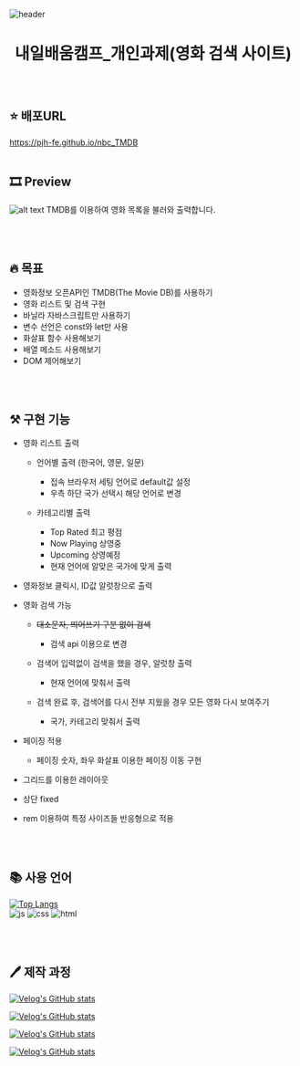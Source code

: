 ![header](https://capsule-render.vercel.app/api?text=MOVIE%20LIST&animation=blinking&fontColor=ffffff&type=venom&height=150)


# <p align="center">내일배움캠프_개인과제(영화 검색 사이트)</p>
<br/>

## ⭐ 배포URL
https://pjh-fe.github.io/nbc_TMDB
<br/><br/>


## 🎞️ Preview
![alt text](image.png)
TMDB를 이용하여 영화 목록을 불러와 출력합니다.

<br/><br/>

## 🔥 목표
- 영화정보 오픈API인 TMDB(The Movie DB)를 사용하기
- 영화 리스트 및 검색 구현
- 바닐라 자바스크립트만 사용하기
- 변수 선언은 const와 let만 사용
- 화살표 함수 사용해보기
- 배열 메소드 사용해보기
- DOM 제어해보기

<br/><br/>


## ⚒️ 구현 기능
- 영화 리스트 출력
    - 언어별 출력 (한국어, 영문, 일문)
        - 접속 브라우저 세팅 언어로 default값 설정
        - 우측 하단 국가 선택시 해당 언어로 변경

    - 카테고리별 출력
        - Top Rated 최고 평점
        - Now Playing 상영중
        - Upcoming 상영예정
        - 현재 언어에 알맞은 국가에 맞게 출력

- 영화정보 클릭시, ID값 알럿창으로 출력
- 영화 검색 가능
    - ~~대소문자, 띄어쓰기 구분 없이 검색~~
        - 검색 api 이용으로 변경

    - 검색어 입력없이 검색을 했을 경우, 알럿창 출력
        - 현재 언어에 맞춰서 출력

    - 검색 완료 후, 검색어를 다시 전부 지웠을 경우 모든 영화 다시 보여주기
        - 국가, 카테고리 맞춰서 출력
        
- 페이징 적용
    - 페이징 숫자, 좌우 화살표 이용한 페이징 이동 구현
    

- 그리드를 이용한 레이아웃
- 상단 fixed
- rem 이용하여 특정 사이즈들 반응형으로 적용

<br/><br/>


## 📚 사용 언어
[![Top Langs](https://github-readme-stats.vercel.app/api/top-langs/?username=pjh-fe)](https://github.com/anuraghazra/github-readme-stats)
<br/>
![js](https://img.shields.io/badge/JavaScript-F7DF1E?style=for-the-badge&logo=JavaScript&logoColor=white)
![css](https://img.shields.io/badge/CSS3-1572B6?style=for-the-badge&logo=css3&logoColor=white)
![html](https://img.shields.io/badge/HTML-239120?style=for-the-badge&logo=html5&logoColor=white)

<br/><br/>

## 🖊️ 제작 과정
[![Velog's GitHub stats](https://velog-readme-stats.vercel.app/api?name=sjrmd781&slug=개인프로젝트-영화-검색사이트)](https://velog.io/@sjrmd781/개인프로젝트-영화-검색사이트)

[![Velog's GitHub stats](https://velog-readme-stats.vercel.app/api?name=sjrmd781&slug=개인프로젝트-영화-검색사이트2)](https://velog.io/@sjrmd781/개인프로젝트-영화-검색사이트2)

[![Velog's GitHub stats](https://velog-readme-stats.vercel.app/api?name=sjrmd781&slug=개인프로젝트-영화-검색사이트3)](https://velog.io/@sjrmd781/개인프로젝트-영화-검색사이트3)

[![Velog's GitHub stats](https://velog-readme-stats.vercel.app/api?name=sjrmd781&slug=개인프로젝트-영화-검색사이트4)](https://velog.io/@sjrmd781/개인프로젝트-영화-검색사이트4)

